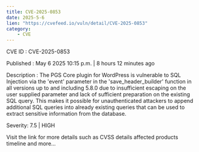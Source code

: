 ```yaml
---
title: CVE-2025-0853
date: 2025-5-6
lien: "https://cvefeed.io/vuln/detail/CVE-2025-0853"
category:
    - CVE
---
```


CVE ID : CVE-2025-0853

Published :  May 6
2025
10:15 p.m. | 8 hours
12 minutes ago

Description : The PGS Core plugin for WordPress is vulnerable to SQL Injection via the 'event' parameter in the 'save_header_builder' function in all versions up to
and including
5.8.0 due to insufficient escaping on the user supplied parameter and lack of sufficient preparation on the existing SQL query. This makes it possible for unauthenticated attackers to append additional SQL queries into already existing queries that can be used to extract sensitive information from the database.

Severity: 7.5 | HIGH

Visit the link for more details
such as CVSS details
affected products
timeline
and more...
